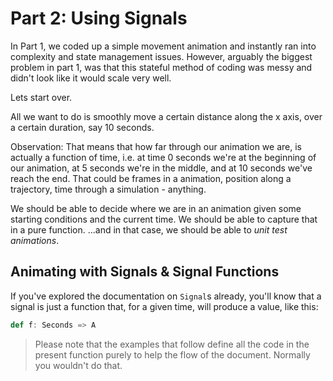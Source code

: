 # Part 2: Using Signals

In Part 1, we coded up a simple movement animation and instantly ran into complexity and state management issues. However, arguably the biggest problem in part 1, was that this stateful method of coding was messy and didn't look like it would scale very well.

Lets start over.

All we want to do is smoothly move a certain distance along the x axis, over a certain duration, say 10 seconds.

Observation: That means that how far through our animation we are, is actually a function of time, i.e. at time 0 seconds we're at the beginning of our animation, at 5 seconds we're in the middle, and at 10 seconds we've reach the end. That could be frames in a animation, position along a trajectory, time through a simulation - anything.

We should be able to decide where we are in an animation given some starting conditions and the current time.
We should be able to capture that in a pure function.
...and in that case, we should be able to _unit test animations_.

## Animating with Signals & Signal Functions

If you've explored the documentation on `Signal`s already, you'll know that a signal is just a function that, for a given time, will produce a value, like this:

```scala
def f: Seconds => A
```

> Please note that the examples that follow define all the code in the present function purely to help the flow of the document. Normally you wouldn't do that.
